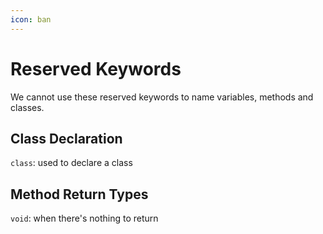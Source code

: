 ```yaml
---
icon: ban
---
```


# Reserved Keywords

We cannot use these reserved keywords to name variables, methods and classes.

## Class Declaration

`class`: used to declare a class

## Method Return Types

`void`: when there's nothing to return

